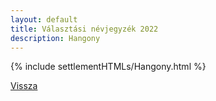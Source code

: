 ```yaml
---
layout: default
title: Választási névjegyzék 2022
description: Hangony
---
```


{% include settlementHTMLs/Hangony.html %}

[Vissza](../)